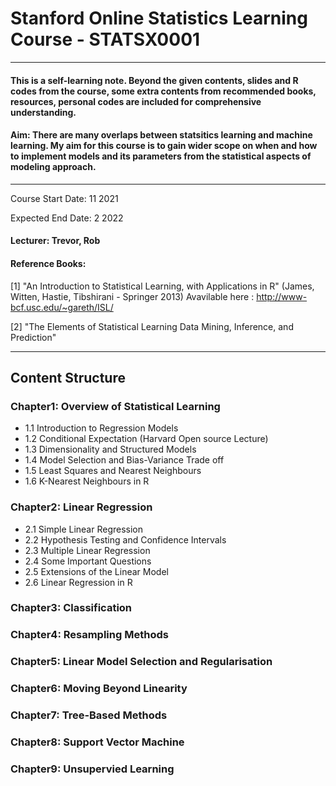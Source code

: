 # Stanford Online Statistics Learning Course - STATSX0001

***
#### This is a self-learning note. Beyond the given contents, slides and R codes from the course, some extra contents from recommended books, resources, personal codes are included for comprehensive understanding. 

#### Aim: There are many overlaps between statsitics learning and machine learning. My aim for this course is to gain wider scope on when and how to implement models and its parameters from the statistical aspects of modeling approach. 
***
Course Start Date: 11 2021

Expected End Date:  2 2022

#### Lecturer: Trevor, Rob
#### Reference Books:
[1] "An Introduction to Statistical Learning, with Applications in R" (James, Witten, Hastie, Tibshirani - Springer 2013) Avavilable here : http://www-bcf.usc.edu/~gareth/ISL/

[2] "The Elements of Statistical Learning Data Mining, Inference, and Prediction"

***

## Content Structure 

### Chapter1: Overview of Statistical Learning 
* 1.1 Introduction to Regression Models 
* 1.2 Conditional Expectation (Harvard Open source Lecture)
* 1.3 Dimensionality and Structured Models
* 1.4 Model Selection and Bias-Variance Trade off 
* 1.5 Least Squares and Nearest Neighbours 
* 1.6 K-Nearest Neighbours in R

### Chapter2: Linear Regression 
* 2.1 Simple Linear Regression 
* 2.2 Hypothesis Testing and Confidence Intervals 
* 2.3 Multiple Linear Regression
* 2.4 Some Important Questions 
* 2.5 Extensions of the Linear Model 
* 2.6 Linear Regression in R 

### Chapter3: Classification

### Chapter4: Resampling Methods 

### Chapter5: Linear Model Selection and Regularisation 

### Chapter6: Moving Beyond Linearity 

### Chapter7: Tree-Based Methods 

### Chapter8: Support Vector Machine 

### Chapter9: Unsupervied Learning 

